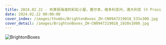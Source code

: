 ```yaml
---
title: 2024.02.22 - 布莱顿海滩的彩虹小屋，墨尔本，维多利亚州，澳大利亚 (© Prasit photo/Getty Images)
date: 2024.02.22 00:00:00
cover_index: /images/thumbs/BrightonBoxes_ZH-CN0947219018_533x300.jpg
cover_detail: /images/BrightonBoxes_ZH-CN0947219018_1920x1080.jpg
---
```


![BrightonBoxes](/images/BrightonBoxes_ZH-CN0947219018_1920x1080.jpg)
